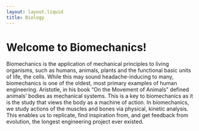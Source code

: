 ```yaml
---
layout: layout.liquid
title: Biology
---
```


# Welcome to Biomechanics!

Biomechanics is the application of mechanical principles to living organisms, such as humans, animals, plants and the functional basic units of life, the cells. While this may sound headache-inducing to many, biomechanics is one of the oldest, most primary examples of human engineering. Aristotle, in his book “On the Movement of Animals” defined animals’ bodies as mechanical systems. This is a key to biomechanics as it is the study that views the body as a machine of action. In biomechanics, we study actions of the muscles and bones via physical, kinetic analysis. This enables us to replicate, find inspiration from, and get feedback from evolution, the longest engineering project ever existed.